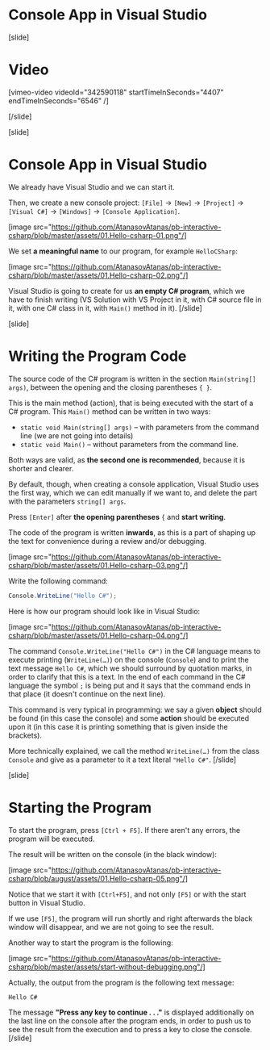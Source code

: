 # Console App in Visual Studio

[slide]
# Video

[vimeo-video videoId="342590118" startTimeInSeconds="4407" endTimeInSeconds="6546" /]

[/slide]

[slide]
# Console App in Visual Studio
We already have Visual Studio and we can start it. 

Then, we create a new console project: `[File]` → `[New]` → `[Project]` → `[Visual C#]` → `[Windows]` → `[Console Application]`.

[image src="https://github.com/AtanasovAtanas/pb-interactive-csharp/blob/master/assets/01.Hello-csharp-01.png"/]

We set **a meaningful name** to our program, for example `HelloCSharp`:

[image src="https://github.com/AtanasovAtanas/pb-interactive-csharp/blob/master/assets/01.Hello-csharp-02.png"/]

Visual Studio is going to create for us **an empty C# program**, which we have to finish writing (VS Solution with VS Project in it, with C# source file in it, with one C# class in it, with `Main()` method in it).
[/slide]

[slide]
# Writing the Program Code
The source code of the C# program is written in the section `Main(string[] args)`, between the opening and the closing parentheses `{ }`.

This is the main method (action), that is being executed with the start of a C# program. This `Main()` method can be written in two ways:
- `static void Main(string[] args)` – with parameters from the command line (we are not going into details)
- `static void Main()` – without parameters from the command line.

Both ways are valid, as **the second one is recommended**, because it is shorter and clearer. 

By default, though, when creating a console application, Visual Studio uses the first way, which we can edit manually if we want to, and delete the part with the parameters `string[] args`.

Press `[Enter]` after **the opening parentheses** `{` and **start writing**.

The code of the program is written **inwards**, as this is a part of shaping up the text for convenience during a review and/or debugging.

[image src="https://github.com/AtanasovAtanas/pb-interactive-csharp/blob/master/assets/01.Hello-csharp-03.png"/]

Write the following command:
```cs
Console.WriteLine("Hello C#");
```

Here is how our program should look like in Visual Studio:

[image src="https://github.com/AtanasovAtanas/pb-interactive-csharp/blob/master/assets/01.Hello-csharp-04.png"/]

The command `Console.WriteLine("Hello C#")` in the C# language means to execute printing (`WriteLine(…)`) on the console (`Console`) and to print the text message `Hello C#`, which we should surround by quotation marks, in order to clarify that this is a text. In the end of each command in the C# language the symbol `;` is being put and it says that the command ends in that place (it doesn't continue on the next line).

This command is very typical in programming: we say a given **object** should be found (in this case the console) and some **action** should be executed upon it (in this case it is printing something that is given inside the brackets). 

More technically explained, we call the method `WriteLine(…)` from the class `Console` and give as a parameter to it a text literal `"Hello C#"`.
[/slide]

[slide]
# Starting the Program
To start the program, press `[Ctrl + F5]`. If there aren't any errors, the program will be executed. 

The result will be written on the console (in the black window):

[image src="https://github.com/AtanasovAtanas/pb-interactive-csharp/blob/august/assets/01.Hello-csharp-05.png"/]

Notice that we start it with `[Ctrl+F5]`, and not only `[F5]` or with the start button in Visual Studio. 

If we use `[F5]`, the program will run shortly and right afterwards the black window will disappear, and we are not going to see the result.

Another way to start the program is the following:

[image src="https://github.com/AtanasovAtanas/pb-interactive-csharp/blob/master/assets/start-without-debugging.png"/]

Actually, the output from the program is the following text message:
```
Hello C#
```

The message **"Press any key to continue . . ."** is displayed additionally on the last line on the console after the program ends, in order to push us to see the result from the execution and to press a key to close the console.
[/slide]